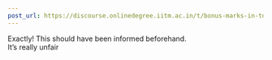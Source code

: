```yaml
---
post_url: https://discourse.onlinedegree.iitm.ac.in/t/bonus-marks-in-tds-for-jan-25/172246/10
---
```

Exactly! This should have been informed beforehand.  
It’s really unfair